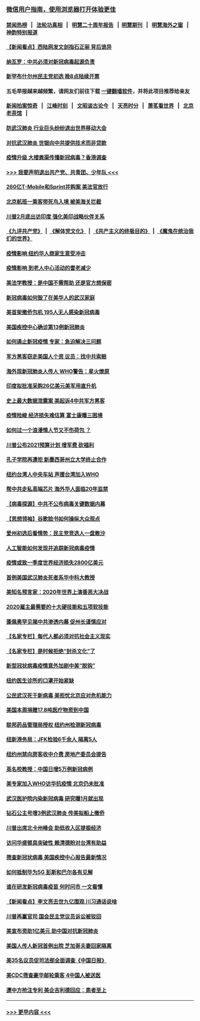 ### [微信用户指南，使用浏览器打开体验更佳](https://github.com/gfw-breaker/banned-news1/blob/master/indexes/wechat-guide.md?t=0)
#### [禁闻热榜](热点新闻.md?t=0)  &nbsp;&nbsp;|&nbsp;&nbsp; [法轮功真相](https://github.com/gfw-breaker/truth/blob/master/README.md?t=0) &nbsp;&nbsp;|&nbsp;&nbsp; [明慧二十周年报告](https://github.com/gfw-breaker/mh-reports/blob/master/README.md?t=0) &nbsp;&nbsp;|&nbsp;&nbsp;[明慧期刊](https://github.com/gfw-breaker/mh-qikan) &nbsp;&nbsp;|&nbsp;&nbsp; [明慧海外之窗](https://github.com/gfw-breaker/mh-news/blob/master/README.md?t=0) &nbsp;&nbsp;|&nbsp;&nbsp; [神韵特别报道](https://github.com/gfw-breaker/mh-news/blob/master/shenyun.md?t=0)
#### [【新闻看点】西陆网发文剑指石正丽 背后诡异](../pages/nsc412/n11861792.md?t=02120633) 
#### [纳瓦罗：中共必须对新冠病毒起源负责](../pages/nsc412/n11861810.md?t=02120633) 
#### [新罕布什尔州民主党初选 晚8点陆续开票](../pages/nsc412/n11861872.md?t=02120633) 
#### 五毛举报越来越频繁，请网友们前往下载 [一键翻墙软件](https://github.com/gfw-breaker/ssr-accounts)，并将此项目推荐给亲友
#### [新闻拍案惊奇](https://github.com/gfw-breaker/banned-news1/blob/master/pages/link4.md) &nbsp;&nbsp;|&nbsp;&nbsp; [江峰时刻](https://github.com/gfw-breaker/banned-news1/blob/master/pages/link4.md) &nbsp;&nbsp;|&nbsp;&nbsp; [文昭谈古论今](https://github.com/gfw-breaker/banned-news1/blob/master/pages/link4.md) &nbsp;&nbsp;|&nbsp;&nbsp; [天亮时分](https://github.com/gfw-breaker/banned-news1/blob/master/pages/link4.md) &nbsp;&nbsp;|&nbsp;&nbsp; [萧茗看世界](https://github.com/gfw-breaker/banned-news1/blob/master/pages/link4.md) &nbsp;&nbsp;|&nbsp;&nbsp; [北京老茶馆](https://github.com/gfw-breaker/banned-news1/blob/master/pages/link4.md) &nbsp;&nbsp;|&nbsp;&nbsp; 
#### [防武汉肺炎 行业巨头纷纷退出世界移动大会](../pages/nsc412/n11861795.md?t=02120633) 
#### [对抗武汉肺炎 世银向中共提供技术而非贷款](../pages/nsc412/n11861652.md?t=02120633) 
#### [疫情升级 大楼粪渠传播新冠病毒？香港调查](../pages/nsc412/n11861556.md?t=02120633) 
#### [>>> 我要声明退出共产党、共青团、少年队 <<<](https://github.com/begood0513/goodnews/blob/master/quit/letter.md) 
#### [260亿T-Mobile和Sprint并购案 美法官放行](../pages/nsc412/n11861511.md?t=02120633) 
#### [北京航班一乘客带死鸟入境 被美海关拦截](../pages/nsc412/n11861317.md?t=02120633) 
#### [川普2月底出访印度 强化美印战略伙伴关系](../pages/nsc412/n11860557.md?t=02120633) 
#### [《九评共产党》](https://github.com/begood0513/9ping.md/blob/master/README.md) &nbsp;|&nbsp; [《解体党文化》](../../../../jtdwh.md/blob/master/README.md)  &nbsp;|&nbsp; [《共产主义的终极目的》](../../../../gczydzjmd.md/blob/master/README.md) &nbsp;|&nbsp; [《魔鬼在统治我们的世界》](../../../../mgztzwmdsj.md/blob/master/README.md) 
#### [疫情影响  纽约华人商家生意受冲击](../pages/nsc412/n11860284.md?t=02120633) 
#### [疫情影响  到老人中心活动的耆老减少](../pages/nsc412/n11860199.md?t=02120633) 
#### [美法学教授：是中国不需帮助 还是官方想保密](../pages/nsc412/n11859492.md?t=02120633) 
#### [新冠病毒如何毁了在美华人的武汉家庭](../pages/nsc412/n11859524.md?t=02120633) 
#### [美首架撤侨包机 195人无人感染新冠病毒](../pages/nsc412/n11859908.md?t=02120633) 
#### [美国疾控中心确诊第13例新冠肺炎](../pages/nsc412/n11859966.md?t=02120633) 
#### [如何遏止新冠疫情 专家：急迫解决三问题](../pages/nsc412/n11859685.md?t=02120633) 
#### [军方黑客窃走美国人个资 议员：找中共索赔](../pages/nsc412/n11859371.md?t=02120633) 
#### [海外现新冠肺炎人传人 WHO警告：星火燎原](../pages/nsc412/n11859252.md?t=02120633) 
#### [印度拟批准采购26亿美元美军用直升机](../pages/nsc412/n11859143.md?t=02120633) 
#### [史上最大数据泄露案 美起诉4中共军方黑客](../pages/nsc412/n11859115.md?t=02120633) 
#### [疫情险峻 经济损失难估算 富士康曝三困境](../pages/nsc412/n11859120.md?t=02120633) 
#### [如何过一个浪漫情人节又不伤荷包 ？](../pages/nsc412/n11858969.md?t=02120633) 
#### [川普公布2021预算计划 增军费 砍福利](../pages/nsc412/n11859012.md?t=02120633) 
#### [孔子学院再遭拒 新墨西哥州立大学终止合作](../pages/nsc412/n11858661.md?t=02120633) 
#### [纽约台湾人中央车站  声援台湾加入WHO](../pages/nsc412/n11857757.md?t=02120633) 
#### [帮中共走私高端芯片 海外华人面临20年监禁](../pages/nsc412/n11855016.md?t=02120633) 
#### [【病毒探源】中共不公布病毒关键数据内幕](../pages/nsc412/n11856584.md?t=02120633) 
#### [【思想领袖】谷歌脸书如何操纵大众观点](../pages/nsc412/n11680874.md?t=02120633) 
#### [爱州初选后看情势：民主党竞选人一盘散沙](../pages/nsc412/n11856557.md?t=02120633) 
#### [人工智能如何发现并追踪新冠病毒疫情](../pages/nsc412/n11856398.md?t=02120633) 
#### [疫情或致一季度世界经济损失2800亿美元](../pages/nsc412/n11855639.md?t=02120633) 
#### [首例美国武汉肺炎死者系华中科大教授](../pages/nsc412/n11855500.md?t=02120633) 
#### [美知名预言家：2020年世界上演善恶大决战](../pages/nsc412/n11855418.md?t=02120633) 
#### [2020雇主最需要的十大硬技能和五项软技能](../pages/nsc412/n11850953.md?t=02120633) 
#### [蓬佩奥罕见揭中共渗透内幕 促州长谨慎应对](../pages/nsc412/n11854685.md?t=02120633) 
#### [【名家专栏】每代人都必须对抗社会主义现实](../pages/nsc412/n11831412.md?t=02120633) 
#### [【名家专栏】是时候拒绝“封杀文化”了](../pages/nsc412/n11814093.md?t=02120633) 
#### [新型冠状病毒疫情意外加剧中美“脱钩”](../pages/nsc412/n11854475.md?t=02120633) 
#### [纽约医生诊所的口罩开始紧缺](../pages/nsc412/n11853364.md?t=02120633) 
#### [公民武汉死于新病毒 美担忧北京应对危机能力](../pages/nsc412/n11854331.md?t=02120633) 
#### [美国本周捐赠17.8吨医疗物资到中国](../pages/nsc412/n11854269.md?t=02120633) 
#### [联邦药品管理局授权  纽约州检测新冠病毒](../pages/nsc412/n11853371.md?t=02120633) 
#### [纽新港务局：JFK检验6千余人  隔离5人](../pages/nsc412/n11853366.md?t=02120633) 
#### [纽约州禁向房客收中介费  房地产委员会提告](../pages/nsc412/n11853360.md?t=02120633) 
#### [英名校教授：中国日增5万例新冠病例](../pages/nsc412/n11854174.md?t=02120633) 
#### [美专家加入WHO访华抗疫情 北京仍未批准](../pages/nsc412/n11854043.md?t=02120633) 
#### [武汉医护院内染新冠病毒 研究曝1月就出现](../pages/nsc412/n11852928.md?t=02120633) 
#### [钻石公主号增3例武汉肺炎 传美拟船上撤侨](../pages/nsc412/n11853240.md?t=02120633) 
#### [川普出席北卡州峰会 助低收入区提振经济](../pages/nsc412/n11853232.md?t=02120633) 
#### [访问华盛顿具突破性 赖清德盼对台湾有助益](../pages/nsc412/n11853129.md?t=02120633) 
#### [筛查新冠状病毒 美国疾控中心报告最新情况](../pages/nsc412/n11853070.md?t=02120633) 
#### [如何抵制华为5G 彭斯和巴尔各有见解](../pages/nsc412/n11852535.md?t=02120633) 
#### [谁在研发新冠病毒疫苗 何时问市 一文看懂](../pages/nsc412/n11852840.md?t=02120633) 
#### [【新闻看点】李文亮去世九亿围观 川习通话说啥](../pages/nsc412/n11852360.md?t=02120633) 
#### [川普再赢官司 国会民主党议员诉讼被驳回](../pages/nsc412/n11852287.md?t=02120633) 
#### [美宣布资助1亿美元 助中国对抗新冠肺炎](../pages/nsc412/n11852531.md?t=02120633) 
#### [美国人传人新冠首例出院 芝加哥夫妻回家隔离](../pages/nsc412/n11852452.md?t=02120633) 
#### [美35名议员促司法部全面调查《中国日报》](../pages/nsc412/n11852435.md?t=02120633) 
#### [美CDC筛查豪华邮轮乘客 4中国人被送医](../pages/nsc412/n11852085.md?t=02120633) 
#### [遭中方抢注专利 美企吉利德回应：患者至上](../pages/nsc412/n11852037.md?t=02120633) 

----
#### [ >>> 更早内容 <<< ](../indexes/nsc412-earlier.md)
